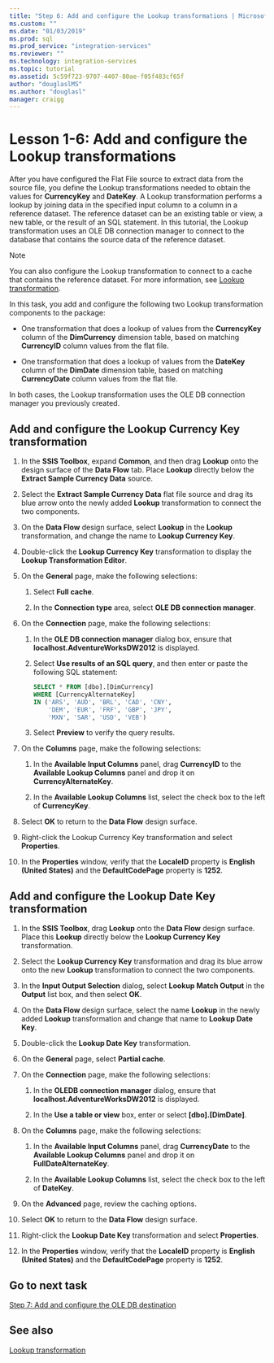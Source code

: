 ```yaml
---
title: "Step 6: Add and configure the Lookup transformations | Microsoft Docs"
ms.custom: ""
ms.date: "01/03/2019"
ms.prod: sql
ms.prod_service: "integration-services"
ms.reviewer: ""
ms.technology: integration-services
ms.topic: tutorial
ms.assetid: 5c59f723-9707-4407-80ae-f05f483cf65f
author: "douglaslMS"
ms.author: "douglasl"
manager: craigg
---
```

# Lesson 1-6: Add and configure the Lookup transformations

After you have configured the Flat File source to extract data from the source file, you define the Lookup transformations needed to obtain the values for **CurrencyKey** and **DateKey**. A Lookup transformation performs a lookup by joining data in the specified input column to a column in a reference dataset. The reference dataset can be an existing table or view, a new table, or the result of an SQL statement. In this tutorial, the Lookup transformation uses an OLE DB connection manager to connect to the database that contains the source data of the reference dataset.  
  
> [!NOTE]  
> You can also configure the Lookup transformation to connect to a cache that contains the reference dataset. For more information, see [Lookup transformation](../integration-services/data-flow/transformations/lookup-transformation.md).  
  
In this task, you add and configure the following two Lookup transformation components to the package:  
  
-   One transformation that does a lookup of values from the **CurrencyKey** column of the **DimCurrency** dimension table, based on matching **CurrencyID** column values from the flat file.  
  
-   One transformation that does a lookup of values from the **DateKey** column of the **DimDate** dimension table, based on matching **CurrencyDate** column values from the flat file.  
  
In both cases, the Lookup transformation uses the OLE DB connection manager you previously created.  
  
## Add and configure the Lookup Currency Key transformation  
  
1.  In the **SSIS Toolbox**, expand **Common**, and then drag **Lookup** onto the design surface of the **Data Flow** tab. Place **Lookup** directly below the **Extract Sample Currency Data** source.  
  
2.  Select the **Extract Sample Currency Data** flat file source and drag its blue arrow onto the newly added **Lookup** transformation to connect the two components.  
  
3.  On the **Data Flow** design surface, select **Lookup** in the **Lookup** transformation, and change the name to **Lookup Currency Key**.  
  
4.  Double-click the **Lookup Currency Key** transformation to display the **Lookup Transformation Editor**.  
  
5.  On the **General** page, make the following selections:  
  
    1.  Select **Full cache**.  
  
    2.  In the **Connection type** area, select **OLE DB connection manager**.  
  
6.  On the **Connection** page, make the following selections:  
  
    1.  In the **OLE DB connection manager** dialog box, ensure that **localhost.AdventureWorksDW2012** is displayed.  
  
    2.  Select **Use results of an SQL query**, and then enter or paste the following SQL statement:  
  
        ```sql
        SELECT * FROM [dbo].[DimCurrency]
        WHERE [CurrencyAlternateKey]
        IN ('ARS', 'AUD', 'BRL', 'CAD', 'CNY',
            'DEM', 'EUR', 'FRF', 'GBP', 'JPY',
	        'MXN', 'SAR', 'USD', 'VEB')
        ```  
    3.  Select **Preview** to verify the query results.
  
7.  On the **Columns** page, make the following selections:  
  
    1.  In the **Available Input Columns** panel, drag **CurrencyID** to the **Available Lookup Columns** panel and drop it on **CurrencyAlternateKey**.  
  
    2.  In the **Available Lookup Columns** list, select the check box to the left of **CurrencyKey**.  
  
8.  Select **OK** to return to the **Data Flow** design surface.  
  
9. Right-click the Lookup Currency Key transformation and select **Properties**.  
  
10. In the **Properties** window, verify that the **LocaleID** property is **English (United States)** and the **DefaultCodePage** property is **1252**.  
  
## Add and configure the Lookup Date Key transformation  
  
1.  In the **SSIS Toolbox**, drag **Lookup** onto the **Data Flow** design surface. Place this **Lookup** directly below the **Lookup Currency Key** transformation.  
  
2.  Select the **Lookup Currency Key** transformation and drag its blue arrow onto the new **Lookup** transformation to connect the two components.  
  
3.  In the **Input Output Selection** dialog, select **Lookup Match Output** in the **Output** list box, and then select **OK**.  
  
4.  On the **Data Flow** design surface, select the name **Lookup** in the newly added **Lookup** transformation and change that name to **Lookup Date Key**.  
  
5.  Double-click the **Lookup Date Key** transformation.  
  
6.  On the **General** page, select **Partial cache**.  
  
7.  On the **Connection** page, make the following selections:  
  
    1.  In the **OLEDB connection manager** dialog, ensure that **localhost.AdventureWorksDW2012** is displayed.  
  
    2.  In the **Use a table or view** box, enter or select **[dbo].[DimDate]**.  
  
8.  On the **Columns** page, make the following selections:  
  
    1.  In the **Available Input Columns** panel, drag **CurrencyDate** to the **Available Lookup Columns** panel and drop it on **FullDateAlternateKey**.  
  
    2.  In the **Available Lookup Columns** list, select the check box to the left of **DateKey**.  
  
9. On the **Advanced** page, review the caching options.  
  
10. Select **OK** to return to the **Data Flow** design surface.  
  
11. Right-click the **Lookup Date Key** transformation and select **Properties**.
  
12. In the **Properties** window, verify that the **LocaleID** property is **English (United States)** and the **DefaultCodePage** property is **1252**.  
  
## Go to next task
[Step 7: Add and configure the OLE DB destination](../integration-services/lesson-1-7-adding-and-configuring-the-ole-db-destination.md)  
  
## See also  
[Lookup transformation](../integration-services/data-flow/transformations/lookup-transformation.md)  
  
  
  
